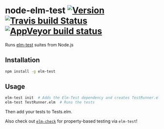 # node-elm-test [![Version](https://img.shields.io/npm/v/elm-test.svg)](https://www.npmjs.com/package/elm-test) [![Travis build Status](https://travis-ci.org/rtfeldman/node-elm-test.svg?branch=master)](http://travis-ci.org/rtfeldman/node-elm-test) [![AppVeyor build status](https://ci.appveyor.com/api/projects/status/fixcy4ko78di0l31/branch/master?svg=true)](https://ci.appveyor.com/project/rtfeldman/node-elm-test/branch/master)

Runs [elm-test](https://github.com/deadfoxygrandpa/Elm-Test) suites from Node.js

## Installation

```bash
npm install -g elm-test
```

## Usage

```bash
elm-test init  # Adds the Elm-Test dependency and creates TestRunner.elm and Tests.elm
elm-test TestRunner.elm  # Runs the tests
```

Then add your tests to Tests.elm.

Also check out [`elm-check`](https://github.com/NoRedInk/elm-check) for property-based testing via `elm-test`!
